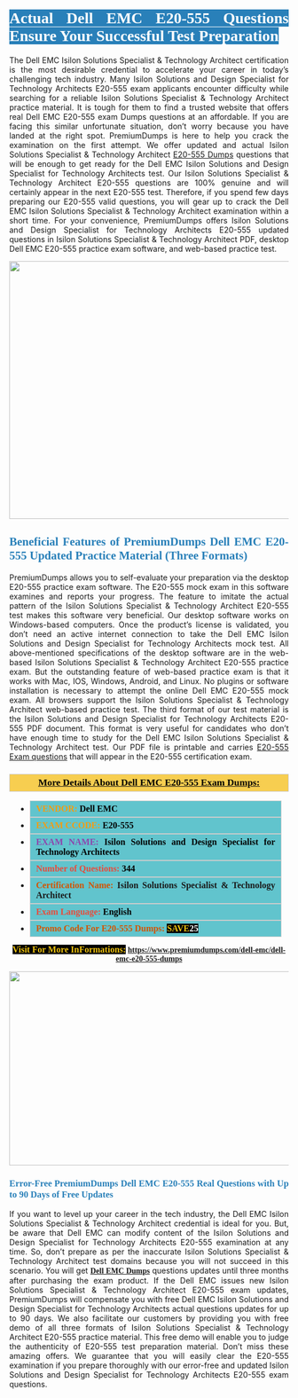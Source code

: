 <h1 style="text-align: justify;"><span style="color:#ffffff;"><span style="font-family:Georgia,serif;"><strong><span style="background-color:#2980b9;">Actual Dell EMC E20-555 Questions Ensure Your Successful Test Preparation</span></strong></span></span></h1>

<p style="text-align: justify;">The Dell EMC Isilon Solutions Specialist & Technology Architect certification is the most desirable credential to accelerate your career in today’s challenging tech industry. Many Isilon Solutions and Design Specialist for Technology Architects E20-555 exam applicants encounter difficulty while searching for a reliable Isilon Solutions Specialist & Technology Architect practice material. It is tough for them to find a trusted website that offers real Dell EMC E20-555 exam Dumps questions at an affordable. If you are facing this similar unfortunate situation, don’t worry because you have landed at the right spot. PremiumDumps is here to help you crack the examination on the first attempt. We offer updated and actual Isilon Solutions Specialist & Technology Architect <a href="https://www.premiumdumps.com/dell-emc/dell-emc-e20-555-dumps">E20-555 Dumps</a> questions that will be enough to get ready for the Dell EMC Isilon Solutions and Design Specialist for Technology Architects test. Our Isilon Solutions Specialist & Technology Architect E20-555 questions are 100% genuine and will certainly appear in the next E20-555 test. Therefore, if you spend few days preparing our E20-555 valid questions, you will gear up to crack the Dell EMC Isilon Solutions Specialist & Technology Architect examination within a short time. For your convenience, PremiumDumps offers Isilon Solutions and Design Specialist for Technology Architects E20-555 updated questions in Isilon Solutions Specialist & Technology Architect PDF, desktop Dell EMC E20-555 practice exam software, and web-based practice test.</p>

<p style="text-align: center;"><a href="https://www.premiumdumps.com/dell-emc/dell-emc-e20-555-dumps"><img alt="" src="https://i.imgur.com/KJGzbJ2.jpeg" style="width: 700px; height: 465px;" /></a></p>

<h2 style="text-align: justify;"><span style="color:#2980b9;"><span style="font-family:Georgia,serif;"><strong>Beneficial Features of PremiumDumps Dell EMC E20-555 Updated Practice Material (Three Formats)</strong></span></span></h2>

<p style="text-align: justify;">PremiumDumps allows you to self-evaluate your preparation via the desktop E20-555 practice exam software. The E20-555 mock exam in this software examines and reports your progress. The feature to imitate the actual pattern of the Isilon Solutions Specialist & Technology Architect E20-555 test makes this software very beneficial. Our desktop software works on Windows-based computers. Once the product’s license is validated, you don’t need an active internet connection to take the Dell EMC Isilon Solutions and Design Specialist for Technology Architects mock test. All above-mentioned specifications of the desktop software are in the web-based Isilon Solutions Specialist & Technology Architect E20-555 practice exam. But the outstanding feature of web-based practice exam is that it works with Mac, IOS, Windows, Android, and Linux. No plugins or software installation is necessary to attempt the online Dell EMC E20-555 mock exam. All browsers support the Isilon Solutions Specialist & Technology Architect web-based practice test. The third format of our test material is the Isilon Solutions and Design Specialist for Technology Architects E20-555 PDF document. This format is very useful for candidates who don’t have enough time to study for the Dell EMC Isilon Solutions Specialist & Technology Architect test. Our PDF file is printable and carries <a href="https://www.premiumdumps.com/dell-emc/dell-emc-e20-555-dumps">E20-555 Exam questions</a> that will appear in the E20-555 certification exam.</p>

<h3 style="background: #f7ce50; border: 1px solid rgb(204, 204, 204); padding: 5px 10px; text-align: center;"><span style="font-family:Georgia,serif;"><u><u><span style="color:#000000;"><span style="font-size:11pt"><span style="line-height:normal"><b><span style="font-size:13.0pt"><span cambria="">More Details About Dell EMC E20-555 Exam Dumps:</span></span></b></span></span></span></u></u></span></h3>

<ul>
	<li style="margin:0cm 10pt">
	<div style="background:#61c4cd; border: 1px solid rgb(204, 204, 204); padding: 5px 10px; text-align: justify;"><span style="font-family:Georgia,serif;"><span style="font-size:11pt"><span style="line-height:normal"><b><span style="font-size:12.0pt"><span new="" roman="" times=""><span style="color:#f39c12;">VENDOR:</span> <span style="color:#000000;">Dell EMC</span></span></span></b></span></span></span></div>
	</li>
	<li style="margin:0cm 10pt">
	<div style="background: #61c4cd; border: 1px solid rgb(204, 204, 204); padding: 5px 10px; text-align: justify;"><span style="font-family:Georgia,serif;"><span style="font-size:11pt"><span style="line-height:normal"><b><span style="font-size:12.0pt"><span new="" roman="" times=""><span style="color:#f39c12;">EXAM CCODE:</span> <span style="color:#000000;">E20-555</span></span></span></b></span></span></span></div>
	</li>
	<li style="margin:0cm 10pt">
	<div style="background: #61c4cd; border: 1px solid rgb(204, 204, 204); padding: 5px 10px; text-align: justify;"><span style="font-family:Georgia,serif;"><span style="font-size:11pt"><span style="line-height:normal"><b><span style="font-size:12.0pt"><span new="" roman="" times=""><span style="color:#8e44ad;">EXAM NAME:</span> <span style="color:#000000;">Isilon Solutions and Design Specialist for Technology Architects</span></span></span></b></span></span></span></div>
	</li>
	<li style="margin:0cm 10pt">
	<div style="background: #61c4cd; border: 1px solid rgb(204, 204, 204); padding: 5px 10px;"><span style="font-family:Georgia,serif;"><span style="font-size:11pt"><span style="line-height:normal"><b><span style="font-size:12.0pt"><span new="" roman="" times=""><span style="color:#e74c3c;">Number of Questions:</span><span style="color:#000000;"><span style="color:#f1c40f;"> </span>344</span></span></span></b></span></span></span></div>
	</li>
	<li style="margin:0cm 10pt">
	<div style="background: #61c4cd; border: 1px solid rgb(204, 204, 204); padding: 5px 10px; text-align: justify;"><span style="font-family:Georgia,serif;"><span style="font-size:11pt"><span style="line-height:normal"><b><span style="font-size:12.0pt"><span new="" roman="" times=""><span style="color:#d35400;">Certification Name:</span> Isilon Solutions Specialist & Technology Architect</span></span></b></span></span></span></div>
	</li>
	<li style="margin:0cm 10pt">
	<div style="background: #61c4cd; border: 1px solid rgb(204, 204, 204); padding: 5px 10px; text-align: justify;"><span style="font-family:Georgia,serif;"><span style="font-size:11pt"><span style="line-height:normal"><b><span style="font-size:12.0pt"><span new="" roman="" times=""><span style="color:#e74c3c;">Exam Language:</span> <span style="color:#000000;">English</span></span></span></b></span></span></span></div>
	</li>
	<li style="margin:0cm 10pt">
	<div style="background: #61c4cd; border: 1px solid rgb(204, 204, 204); padding: 5px 10px;"><span style="font-family:Georgia,serif;"><span style="font-size:11pt"><span style="line-height:normal"><b><span style="font-size:12.0pt"><span new="" roman="" times=""><span style="color:#d35400;">Promo Code For E20-555 Dumps:</span><span style="color:#f1c40f;"> <span style="background-color:#000000;">SAVE</span></span><span style="color:#ffffff;"><span style="background-color:#000000;">25</span></span></span></span></b></span></span></span></div>
	</li>
</ul>

<p style="text-align: center;"><span style="font-family:Georgia,serif;"><strong><span style="font-size:16px;"><span style="color:#f1c40f;"><span style="background-color:#000000;">Visit For More InFormations:</span></span></span> <a href="https://www.premiumdumps.com/dell-emc/dell-emc-e20-555-dumps">https://www.premiumdumps.com/dell-emc/dell-emc-e20-555-dumps</a></strong></span></p>

<p style="text-align: center;"><strong><strong><a href="https://www.premiumdumps.com/dell-emc/dell-emc-e20-555-dumps"><img alt="" src="https://i.imgur.com/F18GQwv.jpeg" style="width: 700px; height: 350px;" /></a></strong></strong></p>

<h3 style="text-align: justify;"><span style="color:#2980b9;"><span style="font-family:Georgia,serif;"><strong><strong><strong>Error-Free PremiumDumps Dell EMC E20-555 Real Questions with Up to 90 Days of Free Updates</strong></strong></strong></span></span></h3>

<p style="text-align: justify;">If you want to level up your career in the tech industry, the Dell EMC Isilon Solutions Specialist & Technology Architect credential is ideal for you. But, be aware that Dell EMC can modify content of the Isilon Solutions and Design Specialist for Technology Architects E20-555 examination at any time. So, don’t prepare as per the inaccurate Isilon Solutions Specialist & Technology Architect test domains because you will not succeed in this scenario. You will get <span style="font-family:Georgia,serif;"><strong><a href="https://www.premiumdumps.com/dell-emc-exam-dumps">Dell EMC Dumps</a></strong></span> questions updates until three months after purchasing the exam product. If the Dell EMC issues new Isilon Solutions Specialist & Technology Architect E20-555 exam updates, PremiumDumps will compensate you with free Dell EMC Isilon Solutions and Design Specialist for Technology Architects actual questions updates for up to 90 days. We also facilitate our customers by providing you with free demo of all three formats of Isilon Solutions Specialist & Technology Architect E20-555 practice material. This free demo will enable you to judge the authenticity of E20-555 test preparation material. Don’t miss these amazing offers. We guarantee that you will easily clear the E20-555 examination if you prepare thoroughly with our error-free and updated Isilon Solutions and Design Specialist for Technology Architects E20-555 exam questions.</p>
